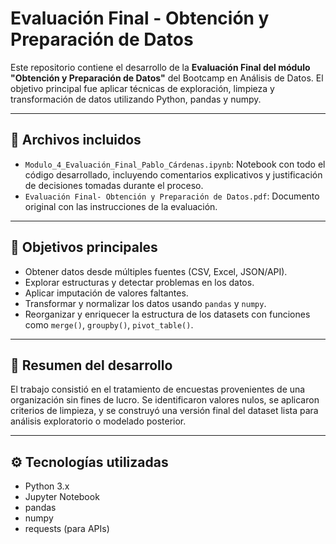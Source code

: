 # Evaluación Final - Obtención y Preparación de Datos

Este repositorio contiene el desarrollo de la **Evaluación Final del módulo "Obtención y Preparación de Datos"** del Bootcamp en Análisis de Datos. El objetivo principal fue aplicar técnicas de exploración, limpieza y transformación de datos utilizando Python, pandas y numpy.

---

## 📁 Archivos incluidos

- `Modulo_4_Evaluación_Final_Pablo_Cárdenas.ipynb`: Notebook con todo el código desarrollado, incluyendo comentarios explicativos y justificación de decisiones tomadas durante el proceso.
- `Evaluación Final- Obtención y Preparación de Datos.pdf`: Documento original con las instrucciones de la evaluación.

---

## 🧠 Objetivos principales

- Obtener datos desde múltiples fuentes (CSV, Excel, JSON/API).
- Explorar estructuras y detectar problemas en los datos.
- Aplicar imputación de valores faltantes.
- Transformar y normalizar los datos usando `pandas` y `numpy`.
- Reorganizar y enriquecer la estructura de los datasets con funciones como `merge()`, `groupby()`, `pivot_table()`.

---

## 📌 Resumen del desarrollo

El trabajo consistió en el tratamiento de encuestas provenientes de una organización sin fines de lucro. Se identificaron valores nulos, se aplicaron criterios de limpieza, y se construyó una versión final del dataset lista para análisis exploratorio o modelado posterior.

---

## ⚙️ Tecnologías utilizadas

- Python 3.x
- Jupyter Notebook
- pandas
- numpy
- requests (para APIs)

